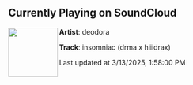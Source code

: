## Currently Playing on SoundCloud

[<img align="left" width="100" src="https://i1.sndcdn.com/artworks-nWrMzB1nnZw9KjUM-4z5vow-t500x500.jpg">](https://soundcloud.com/deodor/insomniac)

**Artist**: deodora 

**Track**: insomniac (drma x hiiidrax)

Last updated at 3/13/2025, 1:58:00 PM
